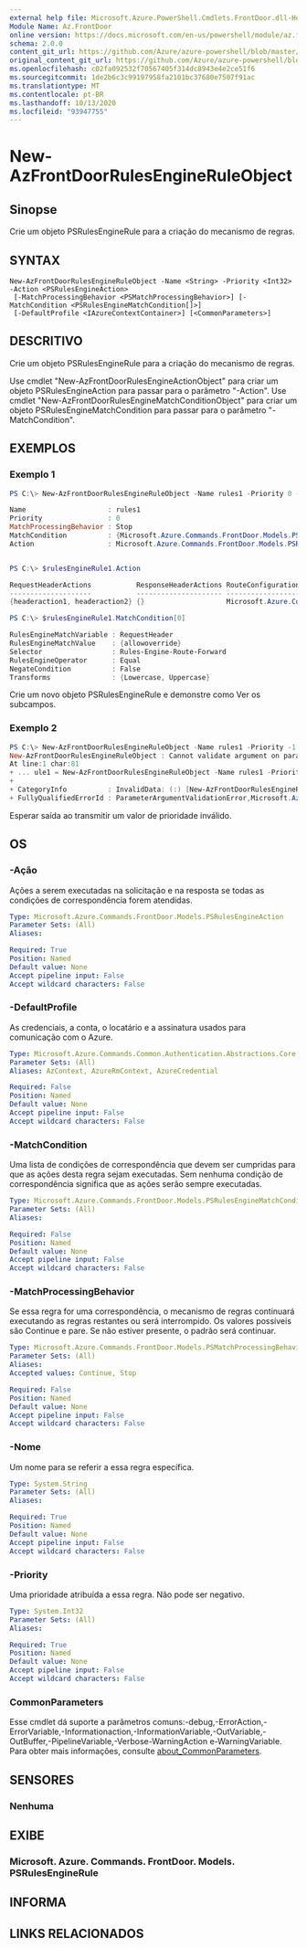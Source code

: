 ```yaml
---
external help file: Microsoft.Azure.PowerShell.Cmdlets.FrontDoor.dll-Help.xml
Module Name: Az.FrontDoor
online version: https://docs.microsoft.com/en-us/powershell/module/az.frontdoor/new-azfrontdoorrulesengineruleobject
schema: 2.0.0
content_git_url: https://github.com/Azure/azure-powershell/blob/master/src/FrontDoor/FrontDoor/help/New-AzFrontDoorRulesEngineRuleObject.md
original_content_git_url: https://github.com/Azure/azure-powershell/blob/master/src/FrontDoor/FrontDoor/help/New-AzFrontDoorRulesEngineRuleObject.md
ms.openlocfilehash: c02fa092532f70567405f314dc8943e4e2ce51f6
ms.sourcegitcommit: 1de2b6c3c99197958fa2101bc37680e7507f91ac
ms.translationtype: MT
ms.contentlocale: pt-BR
ms.lasthandoff: 10/13/2020
ms.locfileid: "93947755"
---
```

# New-AzFrontDoorRulesEngineRuleObject

## Sinopse
Crie um objeto PSRulesEngineRule para a criação do mecanismo de regras.

## SYNTAX

```
New-AzFrontDoorRulesEngineRuleObject -Name <String> -Priority <Int32> -Action <PSRulesEngineAction>
 [-MatchProcessingBehavior <PSMatchProcessingBehavior>] [-MatchCondition <PSRulesEngineMatchCondition[]>]
 [-DefaultProfile <IAzureContextContainer>] [<CommonParameters>]
```

## DESCRITIVO
Crie um objeto PSRulesEngineRule para a criação do mecanismo de regras.

Use cmdlet "New-AzFrontDoorRulesEngineActionObject" para criar um objeto PSRulesEngineAction para passar para o parâmetro "-Action".
Use cmdlet "New-AzFrontDoorRulesEngineMatchConditionObject" para criar um objeto PSRulesEngineMatchCondition para passar para o parâmetro "-MatchCondition".

## EXEMPLOS

### Exemplo 1
```powershell
PS C:\> New-AzFrontDoorRulesEngineRuleObject -Name rules1 -Priority 0 -Action $rulesEngineAction -MatchProcessingBehavior Stop -MatchCondition $rulesEngineMatchCondition

Name                    : rules1
Priority                : 0
MatchProcessingBehavior : Stop
MatchCondition          : {Microsoft.Azure.Commands.FrontDoor.Models.PSRulesEngineMatchCondition}
Action                  : Microsoft.Azure.Commands.FrontDoor.Models.PSRulesEngineAction


PS C:\> $rulesEngineRule1.Action

RequestHeaderActions           ResponseHeaderActions RouteConfigurationOverride
--------------------           --------------------- --------------------------
{headeraction1, headeraction2} {}                    Microsoft.Azure.Commands.FrontDoor.Models.PSForwardingConfigurati�

PS C:\> $rulesEngineRule1.MatchCondition[0]

RulesEngineMatchVariable : RequestHeader
RulesEngineMatchValue    : {allowoverride}
Selector                 : Rules-Engine-Route-Forward
RulesEngineOperator      : Equal
NegateCondition          : False
Transforms               : {Lowercase, Uppercase}
```

Crie um novo objeto PSRulesEngineRule e demonstre como Ver os subcampos.

### Exemplo 2
```powershell
PS C:\> New-AzFrontDoorRulesEngineRuleObject -Name rules1 -Priority -1
New-AzFrontDoorRulesEngineRuleObject : Cannot validate argument on parameter 'Priority'. The -1 argument is less than the minimum allowed range of 0. Supply an argument that is greater than or equal to 0 and then try the command again.
At line:1 char:81
+ ... ule1 = New-AzFrontDoorRulesEngineRuleObject -Name rules1 -Priority -1
+                                                                        ~~
+ CategoryInfo          : InvalidData: (:) [New-AzFrontDoorRulesEngineRuleObject], ParameterBindingValidationException
+ FullyQualifiedErrorId : ParameterArgumentValidationError,Microsoft.Azure.Commands.FrontDoor.Cmdlets.NewFrontDoorRulesEngineRuleObject
```

Esperar saída ao transmitir um valor de prioridade inválido.

## OS

### -Ação
Ações a serem executadas na solicitação e na resposta se todas as condições de correspondência forem atendidas.

```yaml
Type: Microsoft.Azure.Commands.FrontDoor.Models.PSRulesEngineAction
Parameter Sets: (All)
Aliases:

Required: True
Position: Named
Default value: None
Accept pipeline input: False
Accept wildcard characters: False
```

### -DefaultProfile
As credenciais, a conta, o locatário e a assinatura usados para comunicação com o Azure.

```yaml
Type: Microsoft.Azure.Commands.Common.Authentication.Abstractions.Core.IAzureContextContainer
Parameter Sets: (All)
Aliases: AzContext, AzureRmContext, AzureCredential

Required: False
Position: Named
Default value: None
Accept pipeline input: False
Accept wildcard characters: False
```

### -MatchCondition
Uma lista de condições de correspondência que devem ser cumpridas para que as ações desta regra sejam executadas. Sem nenhuma condição de correspondência significa que as ações serão sempre executadas.

```yaml
Type: Microsoft.Azure.Commands.FrontDoor.Models.PSRulesEngineMatchCondition[]
Parameter Sets: (All)
Aliases:

Required: False
Position: Named
Default value: None
Accept pipeline input: False
Accept wildcard characters: False
```

### -MatchProcessingBehavior
Se essa regra for uma correspondência, o mecanismo de regras continuará executando as regras restantes ou será interrompido.
Os valores possíveis são Continue e pare.
Se não estiver presente, o padrão será continuar.

```yaml
Type: Microsoft.Azure.Commands.FrontDoor.Models.PSMatchProcessingBehavior
Parameter Sets: (All)
Aliases:
Accepted values: Continue, Stop

Required: False
Position: Named
Default value: None
Accept pipeline input: False
Accept wildcard characters: False
```

### -Nome
Um nome para se referir a essa regra específica.

```yaml
Type: System.String
Parameter Sets: (All)
Aliases:

Required: True
Position: Named
Default value: None
Accept pipeline input: False
Accept wildcard characters: False
```

### -Priority
Uma prioridade atribuída a essa regra.
Não pode ser negativo.

```yaml
Type: System.Int32
Parameter Sets: (All)
Aliases:

Required: True
Position: Named
Default value: None
Accept pipeline input: False
Accept wildcard characters: False
```

### CommonParameters
Esse cmdlet dá suporte a parâmetros comuns:-debug,-ErrorAction,-ErrorVariable,-Informationaction,-InformationVariable,-OutVariable,-OutBuffer,-PipelineVariable,-Verbose-WarningAction e-WarningVariable. Para obter mais informações, consulte [about_CommonParameters](http://go.microsoft.com/fwlink/?LinkID=113216).

## SENSORES

### Nenhuma

## EXIBE

### Microsoft. Azure. Commands. FrontDoor. Models. PSRulesEngineRule

## INFORMA

## LINKS RELACIONADOS
